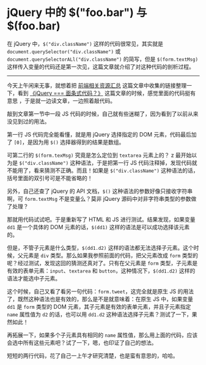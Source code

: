 # jQuery 中的 $("foo.bar") 与 $(foo.bar)

在 jQuery 中，`$("div.className")` 这样的代码很常见，其实就是 `document.querySelector("div.className")` 或  `document.querySelectorALl("div.className")` 的简写，但是 `$(form.textMsg)` 这样传入变量的代码还是第一次见，这篇文章就介绍了对这种代码的剖析过程。

---

今天上午闲来无事，就想着把 [前端相关资源汇总](https://github.com/Dream4ever/Coding-Life/blob/master/Front-End/Front-End%20Resource%20Collection.md) 这篇文章中收集的链接整理一下，看到 [《jQuery === 面条式代码？》](https://fed.renren.com/2017/09/03/jquery-not-noodle-code/) 这篇文章的时候，感觉里面的代码挺有意思 ，于是就一边读文章，一边照着敲代码。

敲到文章第一节中一段 JS 代码的时候，自己就有些迷糊了，因为看到了以前从来没见到过的用法。

第一行 JS 代码完全能看懂，就是用 jQuery 选择指定的 DOM 元素，代码最后加了 `[0]`，是因为用 `$()` 选择器得到的结果是数组。

可第二行的 `$(form.texMsg)` 究竟是怎么定位到 `textarea` 元素上的？
z
最开始以为是 `$("div.className")` 这种语法，于是把第一行 JS 代码注释掉，发现代码就不能用了，看来猜测不正确。而且！如果是 `$("div.className")` 这种语法的话，括号里面的双引号可是不能省略的！

另外，自己还查了 jQuery 的 API 文档，`$()` 这种语法的参数好像只接收字符串啊，可 `form.textMsg` 不是变量么？莫非 jQuery 源码中对非字符串类型的参数做了处理？

那就用代码试试吧。于是重新写了 HTML 和 JS 进行测试。结果发现，如果变量 `dd1` 是一个具体的 DOM 元素的话，`$(dd1)` 这样的语法是可以成功选择该元素的。

但是，不管子元素是什么类型，`$(dd1.d2)` 这样的语法都无法选择子元素。这个时候，父元素是 `div` 类型。那么如果我参照前面的代码，把父元素改成 `form` 类型的呢？经过测试，发现这回的猜测还真对了。只有在父元素是 `form` 类型，子元素是有效的表单元素：`input`、`textarea` 和 `button`，这种情况下，`$(dd1.d2)` 这样的语法才能选中子元素。

这个时候，自己又看了看另一句代码：`form.tweet`，这完全就是原生 JS 的用法了，既然这种语法也是有效的，那么是不是就意味着：在原生 JS 中，如果变量 `dd1` 是 `form` 类型的 DOM 元素，其子元素是有效的表单元素，并且子元素指定 `name` 属性值为 `d2` 的话，也可以用 `dd1.d2` 这种语法选择子元素？测试了一下，果然如此！

再拓展一下，如果多个子元素具有相同的 `name` 属性值，那么用上面的代码，应该会选中所有这些元素吧？试了一下，嗯，也印证了自己的想法。

短短的两行代码，花了自己一上午才研究清楚，也是蛮有意思的，哈哈。
